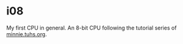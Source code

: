 # i08
My first CPU in general. An 8-bit CPU following the tutorial series of [minnie.tuhs.org](http://minnie.tuhs.org/CompArch/Tutes/).

